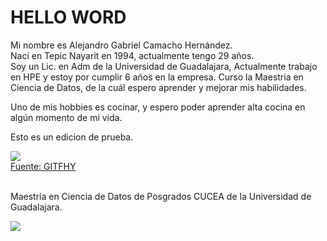 # HELLO WORD

Mi nombre es Alejandro Gabriel Camacho Hernández.  
Nací en Tepic Nayarit en 1994, actualmente tengo 29 años.  
Soy un Lic. en Adm de la Universidad de Guadalajara, Actualmente trabajo en HPE y estoy por cumplir 6 años en la empresa.
Curso la Maestria en Ciencia de Datos, de la cuál espero aprender y mejorar mis habilidades. 

Uno de mis hobbies es cocinar, y espero poder aprender alta cocina en algún momento de mi vida. 

Esto es un edicion de prueba.


![](https://media.giphy.com/media/XcFwb5afm0qG04z5Hz/giphy-downsized.gif)  
[Fuente: GITFHY](https://media.giphy.com/media/XcFwb5afm0qG04z5Hz/giphy-downsized.gif)

<br>
Maestría en Ciencia de Datos de Posgrados CUCEA de la Universidad de Guadalajara.  

![](https://raw.githubusercontent.com/vcuspinera/UDG_MCD_Project_Dev_II/main/actividades/img/MCD_logo.png)